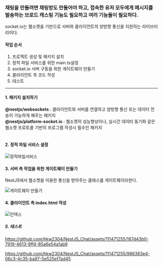 <h3>채팅을 만들려면 채팅방도 만들어야 하고, 접속한 유저 모두에게 메시지를 발송하는 브로드 캐스팅 기능도 필요하고 여러 기능들이 필요하다.</h3>

<span>socket.io는 웹소켓을 기반으로 서버와 클라이언트의 양방향 통신을 지원하는 라이브러리이다.</span>

<h4>작업 순서</h4>
<ol>
  <li>프로젝트 생성 및 패키지 설치</li>
  <li>정적 파일 서비스를 위한 main.ts설정</li>
  <li>socket.io 서버 구동을 위한 게이트웨이 만들기</li>
  <li>클라이언트 측 코드 작성</li>
  <li>테스트</li>
</ol>
<hr>

<h4>1. 패키지 설치하기</h4>
<b>@nestjs/websockets</b> : 클라이언트와 서버를 연결하고 양방향 통신 또는 데이터 전송이 가능하게 해주는 패키지
<br>
<b>@nestjs/platform-socket.io</b> : 웹소켓의 성능향상이나, 실시간 데이터 동기화 같은 웹소켓 프로토콜 기반의 프로그램 작성시 필수인 패키지
<br><br>
<h4>2. 정적 파일 서비스 설정</h4>

![정적파일서비스](https://github.com/hkw2304/NestJS_Chat/assets/111471255/c418a04a-5499-433a-8f81-23ddf82c16b1)

<h4>3. 서버 측 작업을 위한 게이트웨이 만들기</h4>

NestJS에서 웹소켓을 이용한 통신을 받아주는 클래스를 게이트웨이라한다.

![게이트웨이 만들기](https://github.com/hkw2304/NestJS_Chat/assets/111471255/ce451f9f-8e0a-457a-a55c-d4e34934f26b)

<h4>4. 클라이언트 측 index.html 작성</h4>

![인덱스](https://github.com/hkw2304/NestJS_Chat/assets/111471255/7beb4230-102a-4480-9c19-70ae3af2f933)

<h5>5. 테스트</h5>



https://github.com/hkw2304/NestJS_Chat/assets/111471255/187d43b0-7919-4613-9ff4-85a6e54a1ab9




https://github.com/hkw2304/NestJS_Chat/assets/111471255/986383e4-06c3-4c35-ba97-5e525ef7ad45













